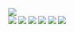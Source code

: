 <img src="Cartoon Girl.png"> <br/>
<img src="Girl-2.png"> 
<img src="Kitty.png"> 
<img src="FoxKitty.png">
<img src="Boy.png">
<img src="Full-Gir-2.png">
<img src="Full-Girl.png">

